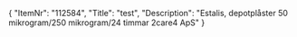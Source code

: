 {
  "ItemNr": "112584",
  "Title": "test",
  "Description": "Estalis, depotplåster 50 mikrogram/250 mikrogram/24 timmar 2care4 ApS"
}